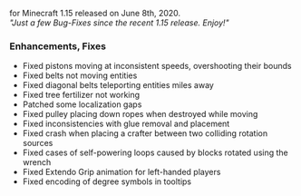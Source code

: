 for Minecraft 1.15 released on June 8th, 2020.  
_"Just a few Bug-Fixes since the recent 1.15 release. Enjoy!"_

### Enhancements, Fixes

- Fixed pistons moving at inconsistent speeds, overshooting their bounds
- Fixed belts not moving entities
- Fixed diagonal belts teleporting entities miles away
- Fixed tree fertilizer not working
- Patched some localization gaps
- Fixed pulley placing down ropes when destroyed while moving
- Fixed inconsistencies with glue removal and placement
- Fixed crash when placing a crafter between two colliding rotation sources
- Fixed cases of self-powering loops caused by blocks rotated using the wrench
- Fixed Extendo Grip animation for left-handed players
- Fixed encoding of degree symbols in tooltips
